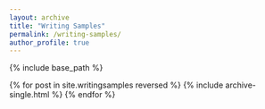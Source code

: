 ```yaml
---
layout: archive
title: "Writing Samples"
permalink: /writing-samples/
author_profile: true
---
```


{% include base_path %}

{% for post in site.writingsamples reversed %}
  {% include archive-single.html %}
{% endfor %}
